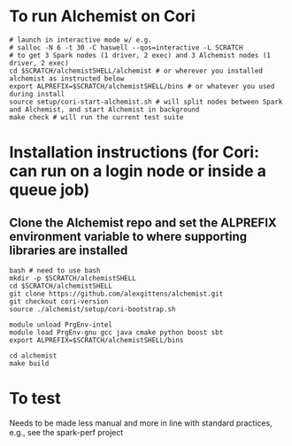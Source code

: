 # To run Alchemist on Cori
```
# launch in interactive mode w/ e.g.
# salloc -N 6 -t 30 -C haswell --qos=interactive -L SCRATCH
# to get 3 Spark nodes (1 driver, 2 exec) and 3 Alchemist nodes (1 driver, 2 exec)
cd $SCRATCH/alchemistSHELL/alchemist # or wherever you installed alchemist as instructed below
export ALPREFIX=$SCRATCH/alchemistSHELL/bins # or whatever you used during install
source setup/cori-start-alchemist.sh # will split nodes between Spark and Alchemist, and start Alchemist in background
make check # will run the current test suite
```

# Installation instructions (for Cori: can run on a login node or inside a queue job)

## Clone the Alchemist repo and set the ALPREFIX environment variable to where supporting libraries are installed
```
bash # need to use bash
mkdir -p $SCRATCH/alchemistSHELL
cd $SCRATCH/alchemistSHELL
git clone https://github.com/alexgittens/alchemist.git
git checkout cori-version 
source ./alchemist/setup/cori-bootstrap.sh

module unload PrgEnv-intel
module load PrgEnv-gnu gcc java cmake python boost sbt
export ALPREFIX=$SCRATCH/alchemistSHELL/bins

cd alchemist
make build
```

# To test
Needs to be made less manual and more in line with standard practices, e.g., see the spark-perf project

